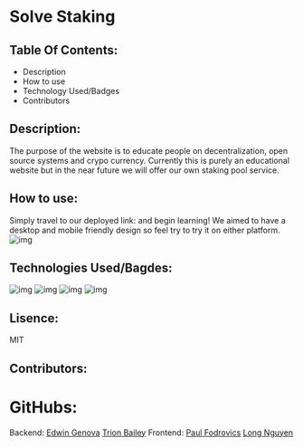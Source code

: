# Solve Staking


## Table Of Contents:
* Description
* How to use
* Technology Used/Badges
* Contributors

## Description: 
The purpose of the website is to educate people on decentralization, open source systems and crypo currency. Currently this is purely an educational website but in the near future we will offer our own staking pool service.
## How to use:
Simply travel to our deployed link: and begin learning! We aimed to have a desktop and mobile friendly design so feel try to try it on either platform.
![img]()
## Technologies Used/Bagdes: 
![img](https://img.shields.io/badge/React-used-red) ![img](https://img.shields.io/badge/NodeJS-used-red) 
![img](https://img.shields.io/badge/JavaScript-used-red) ![img](https://img.shields.io/badge/CSS-used-red)
## Lisence:  
MIT
## Contributors:
# GitHubs:
Backend:
[Edwin Genova](https://github.com/novaaaax)
[Trion Bailey](https://github.com/trionb)
Frontend:
[Paul Fodrovics](https://github.com/Shift4change)
[Long Nguyen](https://github.com/LNguyen95uzi)
